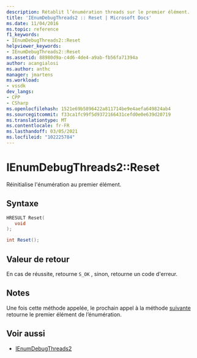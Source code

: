 ```yaml
---
description: Rétablit l’énumération threads sur le premier élément.
title: 'IEnumDebugThreads2 :: Reset | Microsoft Docs'
ms.date: 11/04/2016
ms.topic: reference
f1_keywords:
- IEnumDebugThreads2::Reset
helpviewer_keywords:
- IEnumDebugThreads2::Reset
ms.assetid: 88980d9a-c4d6-4de4-a9ab-fb56fa71394a
author: acangialosi
ms.author: anthc
manager: jmartens
ms.workload:
- vssdk
dev_langs:
- CPP
- CSharp
ms.openlocfilehash: 1521e69b5896422a811714be9e4aefa649824ab4
ms.sourcegitcommit: f33ca1fc99f5d9372166431cefd0e0e639d20719
ms.translationtype: MT
ms.contentlocale: fr-FR
ms.lasthandoff: 03/05/2021
ms.locfileid: "102225784"
---
```

# <a name="ienumdebugthreads2reset"></a>IEnumDebugThreads2::Reset
Réinitialise l'énumération au premier élément.

## <a name="syntax"></a>Syntaxe

```cpp
HRESULT Reset(
   void
);
```

```csharp
int Reset();
```

## <a name="return-value"></a>Valeur de retour
 En cas de réussite, retourne `S_OK` , sinon, retourne un code d'erreur.

## <a name="remarks"></a>Notes
 Une fois cette méthode appelée, le prochain appel à la méthode [suivante](../../../extensibility/debugger/reference/ienumdebugthreads2-next.md) retourne le premier élément de l’énumération.

## <a name="see-also"></a>Voir aussi
- [IEnumDebugThreads2](../../../extensibility/debugger/reference/ienumdebugthreads2.md)
